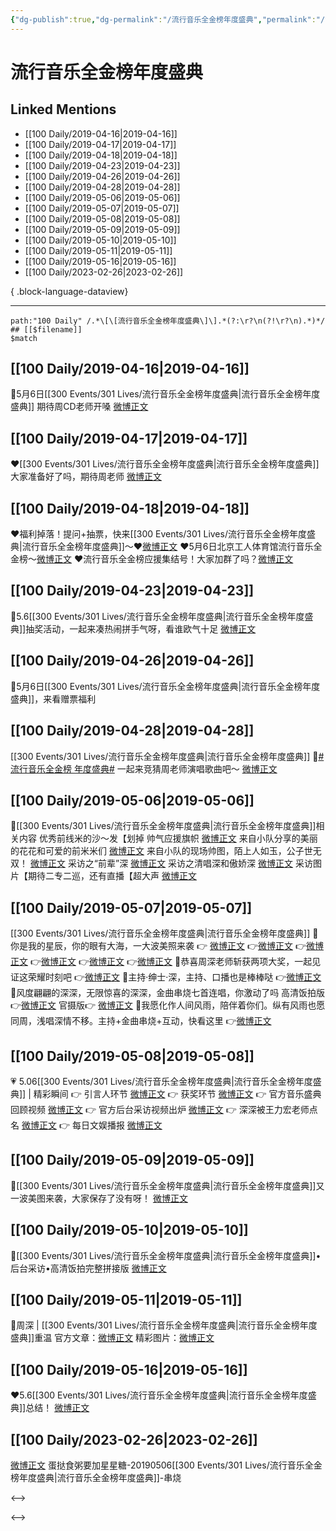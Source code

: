 ```yaml
---
{"dg-publish":true,"dg-permalink":"/流行音乐全金榜年度盛典","permalink":"/流行音乐全金榜年度盛典/","created":"2023-02-27T10:27:32.000+08:00","updated":"2023-04-10T16:24:24.000+08:00"}
---
```


# 流行音乐全金榜年度盛典

## Linked Mentions
- [[100 Daily/2019-04-16\|2019-04-16]]
- [[100 Daily/2019-04-17\|2019-04-17]]
- [[100 Daily/2019-04-18\|2019-04-18]]
- [[100 Daily/2019-04-23\|2019-04-23]]
- [[100 Daily/2019-04-26\|2019-04-26]]
- [[100 Daily/2019-04-28\|2019-04-28]]
- [[100 Daily/2019-05-06\|2019-05-06]]
- [[100 Daily/2019-05-07\|2019-05-07]]
- [[100 Daily/2019-05-08\|2019-05-08]]
- [[100 Daily/2019-05-09\|2019-05-09]]
- [[100 Daily/2019-05-10\|2019-05-10]]
- [[100 Daily/2019-05-11\|2019-05-11]]
- [[100 Daily/2019-05-16\|2019-05-16]]
- [[100 Daily/2023-02-26\|2023-02-26]]

{ .block-language-dataview}

---

```expander
path:"100 Daily" /.*\[\[流行音乐全金榜年度盛典\]\].*(?:\r?\n(?!\r?\n).*)*/
## [[$filename]]
$match
```
## [[100 Daily/2019-04-16\|2019-04-16]]
🌿5月6日[[300 Events/301 Lives/流行音乐全金榜年度盛典\|流行音乐全金榜年度盛典]]
期待周CD老师开嗓
[微博正文](https://m.weibo.cn/6466290670/4361757612448088)

## [[100 Daily/2019-04-17\|2019-04-17]]
❤️[[300 Events/301 Lives/流行音乐全金榜年度盛典\|流行音乐全金榜年度盛典]]大家准备好了吗，期待周老师
[微博正文](https://m.weibo.cn/6466290670/4362136723584116)
## [[100 Daily/2019-04-18\|2019-04-18]]
❤️福利掉落！提问+抽票，快来[[300 Events/301 Lives/流行音乐全金榜年度盛典\|流行音乐全金榜年度盛典]]～❤️[微博正文](https://m.weibo.cn/6466290670/4362433789343162)
❤️5月6日北京工人体育馆流行音乐全金榜～[微博正文](https://m.weibo.cn/6466290670/4362538144191773)
❤️流行音乐全金榜应援集结号！大家加群了吗？[微博正文](https://m.weibo.cn/6466290670/4362540454368987)
## [[100 Daily/2019-04-23\|2019-04-23]]
🌿5.6[[300 Events/301 Lives/流行音乐全金榜年度盛典\|流行音乐全金榜年度盛典]]抽奖活动，一起来凑热闹拼手气呀，看谁欧气十足
[微博正文](https://m.weibo.cn/6466290670/4364191890521269)
## [[100 Daily/2019-04-26\|2019-04-26]]
🌿5月6日[[300 Events/301 Lives/流行音乐全金榜年度盛典\|流行音乐全金榜年度盛典]]，来看赠票福利
[](https://m.weibo.cn/2393817812/4365358485580387)
## [[100 Daily/2019-04-28\|2019-04-28]]
[[300 Events/301 Lives/流行音乐全金榜年度盛典\|流行音乐全金榜年度盛典]]
🌿[#流行音乐全金榜 年度盛典#](https://s.weibo.com/weibo?q=%23%E6%B5%81%E8%A1%8C%E9%9F%B3%E4%B9%90%E5%85%A8%E9%87%91%E6%A6%9C%20%E5%B9%B4%E5%BA%A6%E7%9B%9B%E5%85%B8%23) 一起来竞猜周老师演唱歌曲吧～
[微博正文](https://m.weibo.cn/6466290670/4366013166502703)
## [[100 Daily/2019-05-06\|2019-05-06]]
🐰[[300 Events/301 Lives/流行音乐全金榜年度盛典\|流行音乐全金榜年度盛典]]相关内容
优秀前线米的沙～发【划掉 帅气应援旗帜
[微博正文](https://m.weibo.cn/6466290670/4368972449375750)
来自小队分享的美丽的花花和可爱的前米米们
[微博正文](https://m.weibo.cn/6466290670/4368985367914499)
来自小队的现场帅图，陌上人如玉，公子世无双！
[微博正文](https://m.weibo.cn/6466290670/4369056683248221)
采访之“前辈”深
[微博正文](https://m.weibo.cn/5144671472/4369058083956138)
采访之清唱深和傲娇深
[微博正文](https://m.weibo.cn/6466290670/4369087863795450)
采访图片【期待二专二巡，还有直播【超大声
[微博正文](https://m.weibo.cn/6466290670/4369058311401816)

## [[100 Daily/2019-05-07\|2019-05-07]]
[[300 Events/301 Lives/流行音乐全金榜年度盛典\|流行音乐全金榜年度盛典]]
💫你是我的星辰，你的眼有大海，一大波美照来袭
👉 [微博正文](https://m.weibo.cn/6466290670/4369210446026471)
👉[微博正文](https://m.weibo.cn/6466290670/4369224392331702)
👉[微博正文](https://m.weibo.cn/6466290670/4369375018449105)
👉[微博正文](https://m.weibo.cn/6466290670/4369394282272429)
👉[微博正文](https://m.weibo.cn/6466290670/4369398036558897)
👉[微博正文](https://m.weibo.cn/3467997832/4369421101349078)
💫恭喜周深老师斩获两项大奖，一起见证这荣耀时刻吧
👉[微博正文](https://m.weibo.cn/6466290670/4369263596914717)
💫主持·绅士·深，主持、口播也是棒棒哒
👉[微博正文](https://m.weibo.cn/6466290670/4369270110719864)
💫风度翩翩的深深，无限惊喜的深深，金曲串烧七首连唱，你激动了吗
高清饭拍版👉[微博正文](https://m.weibo.cn/6466290670/4369287739025659)
官摄版👉 [微博正文](https://m.weibo.cn/6466290670/4369379494063741)
💫我愿化作人间风雨，陪伴着你们。纵有风雨也愿同周，浅唱深情不移。主持+金曲串烧+互动，快看这里
👉[微博正文](https://m.weibo.cn/6466290670/4369418043570501)
## [[100 Daily/2019-05-08\|2019-05-08]]
💗 5.06[[300 Events/301 Lives/流行音乐全金榜年度盛典\|流行音乐全金榜年度盛典]] | 精彩瞬间
👉 引言人环节 [微博正文](https://m.weibo.cn/6466290670/4369740300890749)
👉 获奖环节 [微博正文](https://m.weibo.cn/6466290670/4369743747950570)
👉 官方音乐盛典回顾视频 [微博正文](https://m.weibo.cn/6466290670/4369760420332561)
👉 官方后台采访视频出炉 [微博正文](https://m.weibo.cn/6466290670/4369772773156757)
👉 深深被王力宏老师点名 [微博正文](https://m.weibo.cn/6466290670/4369761587125908)
👉 每日文娱播报 [微博正文](https://m.weibo.cn/6466290670/4369794742382723)
## [[100 Daily/2019-05-09\|2019-05-09]]
🐰[[300 Events/301 Lives/流行音乐全金榜年度盛典\|流行音乐全金榜年度盛典]]又一波美图来袭，大家保存了没有呀！
[微博正文](https://m.weibo.cn/6466290670/4369972270709245)

## [[100 Daily/2019-05-10\|2019-05-10]]
🌸[[300 Events/301 Lives/流行音乐全金榜年度盛典\|流行音乐全金榜年度盛典]]•后台采访•高清饭拍完整拼接版
[微博正文](https://m.weibo.cn/6466290670/4370379692600626)
## [[100 Daily/2019-05-11\|2019-05-11]]
🌸周深 | [[300 Events/301 Lives/流行音乐全金榜年度盛典\|流行音乐全金榜年度盛典]]重温
官方文章：[微博正文](https://m.weibo.cn/6466290670/4370718572065714)
精彩图片：[微博正文](https://m.weibo.cn/6466290670/4370695737414130)
## [[100 Daily/2019-05-16\|2019-05-16]]
❤️5.6[[300 Events/301 Lives/流行音乐全金榜年度盛典\|流行音乐全金榜年度盛典]]总结！
[微博正文](https://m.weibo.cn/6466290670/4372555983402627)
## [[100 Daily/2023-02-26\|2023-02-26]]
[微博正文](https://weibo.com/detail/4873157612147618) 蛋挞食粥要加星星糖-20190506[[300 Events/301 Lives/流行音乐全金榜年度盛典\|流行音乐全金榜年度盛典]]-串烧 ​​​

<-->

<-->